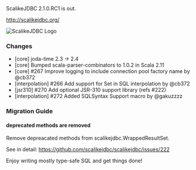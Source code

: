 ScalikeJDBC 2.1.0.RC1 is out. 

http://scalikejdbc.org/

![ScalikeJDBC Logo](http://scalikejdbc.org/images/logo.png)

### Changes

- [core] joda-time 2.3 -> 2.4
- [core] Bumped scala-parser-combinators to 1.0.2 in Scala 2.11
- [core] #267 Improve logging to include connection pool factory name by @cb372
- [interpolation] #266 Add support for Set in SQL interpolation by @cb372
- [jsr310] #270 Add optional JSR-310 support library (refs #222)
- [interpolation] #272 Added SQLSyntax Support macro by @gakuzzzz

### Migration Guide

#### deprecated methods are removed

Remove depreacated methods from scalikejdbc.WrappedResultSet.

See in detail: https://github.com/scalikejdbc/scalikejdbc/issues/222


Enjoy writing mostly type-safe SQL and get things done!


